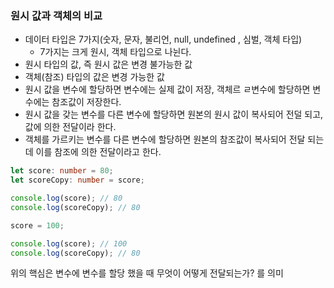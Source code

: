 ### 원시 값과 객체의 비교

- 데이터 타입은 7가지(숫자, 문자, 불리언, null, undefined , 심벌, 객체 타입)
  - 7가지는 크게 원시, 객체 타입으로 나뉜다.
- 원시 타입의 값, 즉 원시 값은 변경 불가능한 값
- 객체(참조) 타입의 값은 변경 가능한 값
- 원시 값을 변수에 할당하면 변수에는 실제 값이 저장, 객체르 ㄹ변수에 할당하면 변수에는 참조값이 저장한다.
- 원시 값을 갖는 변수를 다른 변수에 할당하면 원본의 원시 값이 복사되어 전덜 되고, 값에 의한 전달이라 한다.
- 객체를 가르키는 변수를 다른 변수에 할당하면 원본의 참조값이 복사되어 전달 되는데 이를 참조에 의한 전달이라고 한다.

```ts
let score: number = 80;
let scoreCopy: number = score;

console.log(score); // 80
console.log(scoreCopy); // 80

score = 100;

console.log(score); // 100
console.log(scoreCopy); // 80
```

위의 핵심은 변수에 변수를 할당 했을 때 무엇이 어떻게 전달되는가? 를 의미
